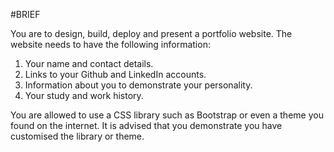 #BRIEF

You are to design, build, deploy and present a portfolio website.
The website needs to have the following information:

1. Your name and contact details.
2. Links to your Github and LinkedIn accounts.
3. Information about you to demonstrate your personality.
4. Your study and work history.

You are allowed to use a CSS library such as Bootstrap or even a theme you found on the internet. It is advised that you demonstrate you have customised the library or theme.
